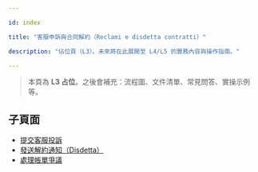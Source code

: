 ---
id: index
title: "客服申訴與合同解約（Reclami e disdetta contratti）"
description: "佔位頁（L3）。未來將在此展開至 L4/L5 的實務內容與操作指南。"
---


> 本頁為 **L3 占位**。之後會補充：流程圖、文件清單、常見問答、實操示例等。

## 子頁面

- [提交客服投訴](./file-complaint/)
- [發送解約通知（Disdetta）](./send-disdetta/)
- [處理帳單爭議](./resolve-billing-dispute/)
